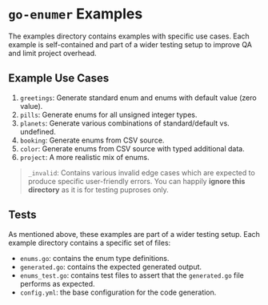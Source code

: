 # `go-enumer` Examples

The examples directory contains examples with specific use cases.
Each example is self-contained and part of a wider testing setup to improve QA and limit project overhead.

## Example Use Cases

<!--
TODO:
- add all transform cases
- add ignore case example
 -->

1. `greetings`: Generate standard enum and enums with default value (zero value).
2. `pills`: Generate enums for all unsigned integer types.
3. `planets`: Generate various combinations of standard/default vs. undefined.
4. `booking`: Generate enums from CSV source.
5. `color`: Generate enums from CSV source with typed additional data.
6. `project`: A more realistic mix of enums.

> `_invalid`: Contains various invalid edge cases which are expected to produce specific user-friendly errors.
> You can happily **ignore this directory** as it is for testing puproses only.

## Tests

As mentioned above, these examples are part of a wider testing setup.
Each example directory contains a specific set of files:

- `enums.go`: contains the enum type definitions.
- `generated.go`: contains the expected generated output.
- `enums_test.go`: contains test files to assert that the `generated.go` file performs as expected.
- `config.yml`: the base configuration for the code generation.
